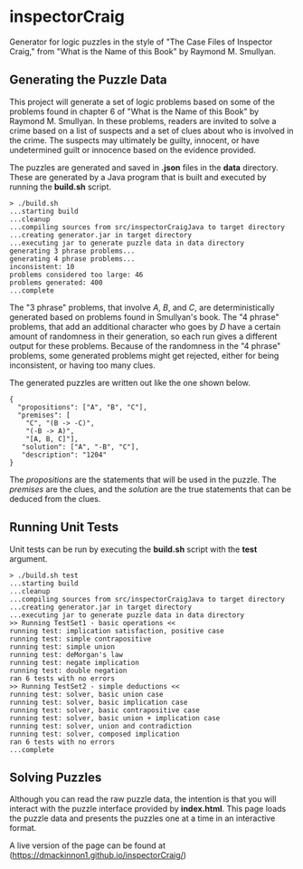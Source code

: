 # inspectorCraig
Generator for logic puzzles in the style of "The Case Files of Inspector Craig," from "What is the Name of this Book" by Raymond M. Smullyan.

## Generating the Puzzle Data

This project will generate a set of logic problems based on some of the problems found in chapter 6 of "What is the Name of this Book" by Raymond M. Smullyan.
In these problems, readers are invited to solve a crime based on a list of suspects and a set of clues about who is involved in the crime. The suspects may ultimately be guilty, innocent, or have undetermined guilt or innocence based on the evidence provided.

The puzzles are generated and saved in **.json** files in the **data** directory. These are generated by a Java program that is built and executed by running the **build.sh** script. 

```
> ./build.sh
...starting build
...cleanup
...compiling sources from src/inspectorCraigJava to target directory
...creating generator.jar in target directory
...executing jar to generate puzzle data in data directory
generating 3 phrase problems...
generating 4 phrase problems...
inconsistent: 10
problems considered too large: 46
problems generated: 400
...complete
```
The "3 phrase" problems, that involve *A*, *B*, and *C*, are deterministically generated based on problems found in Smullyan's book. The "4 phrase" problems, that add an additional character who goes by *D* have a certain amount of randomness in their generation, so each run gives a different output for these problems. Because of the randomness in the "4 phrase" problems, some generated problems might get rejected, either for being inconsistent, or having too many clues.

The generated puzzles are written out like the one shown below.

```
{
  "propositions": ["A", "B", "C"], 
  "premises": [
    "C", "(B -> -C)", 
    "(-B -> A)", 
    "[A, B, C]"], 
   "solution": ["A", "-B", "C"], 
   "description": "1204"
}	
```
The *propositions* are the statements that will be used in the puzzle. The *premises* are the clues, and the *solution* are the true statements that can be deduced from the clues.

## Running Unit Tests

Unit tests can be run by executing the **build.sh** script with the **test** argument.
```
> ./build.sh test
...starting build
...cleanup
...compiling sources from src/inspectorCraigJava to target directory
...creating generator.jar in target directory
...executing jar to generate puzzle data in data directory
>> Running TestSet1 - basic operations <<
running test: implication satisfaction, positive case
running test: simple contrapositive
running test: simple union
running test: deMorgan's law
running test: negate implication
running test: double negation
ran 6 tests with no errors
>> Running TestSet2 - simple deductions <<
running test: solver, basic union case
running test: solver, basic implication case
running test: solver, basic contrapositive case
running test: solver, basic union + implication case
running test: solver, union and contradiction
running test: solver, composed implication
ran 6 tests with no errors
...complete
```

## Solving Puzzles
Although you can read the raw puzzle data, the intention is that you will interact with the puzzle interface provided by **index.html**. This page loads the puzzle data and presents the puzzles one at a time in an interactive format.

A live version of the page can be found at (https://dmackinnon1.github.io/inspectorCraig/)
